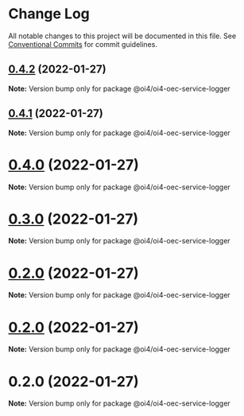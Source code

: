 # Change Log

All notable changes to this project will be documented in this file.
See [Conventional Commits](https://conventionalcommits.org) for commit guidelines.

## [0.4.2](https://github.com/OI4/oi4-service/compare/@oi4/oi4-oec-service-logger@0.4.1...@oi4/oi4-oec-service-logger@0.4.2) (2022-01-27)

**Note:** Version bump only for package @oi4/oi4-oec-service-logger





## [0.4.1](https://github.com/OI4/oi4-service/compare/@oi4/oi4-oec-service-logger@0.4.0...@oi4/oi4-oec-service-logger@0.4.1) (2022-01-27)

**Note:** Version bump only for package @oi4/oi4-oec-service-logger





# [0.4.0](https://github.com/OI4/oi4-service/compare/@oi4/oi4-oec-service-logger@0.3.0...@oi4/oi4-oec-service-logger@0.4.0) (2022-01-27)

**Note:** Version bump only for package @oi4/oi4-oec-service-logger





# [0.3.0](https://github.com/OI4/oi4-service/compare/@oi4/oi4-oec-service-logger@0.2.0...@oi4/oi4-oec-service-logger@0.3.0) (2022-01-27)

**Note:** Version bump only for package @oi4/oi4-oec-service-logger





# [0.2.0](https://github.com/OI4/oi4-service/compare/@oi4/oi4-oec-service-logger@0.2.0...@oi4/oi4-oec-service-logger@0.2.0) (2022-01-27)

**Note:** Version bump only for package @oi4/oi4-oec-service-logger





# [0.2.0](https://github.com/OI4/oi4-service/compare/@oi4/oi4-oec-service-logger@0.2.0...@oi4/oi4-oec-service-logger@0.2.0) (2022-01-27)

**Note:** Version bump only for package @oi4/oi4-oec-service-logger





# 0.2.0 (2022-01-27)

**Note:** Version bump only for package @oi4/oi4-oec-service-logger
